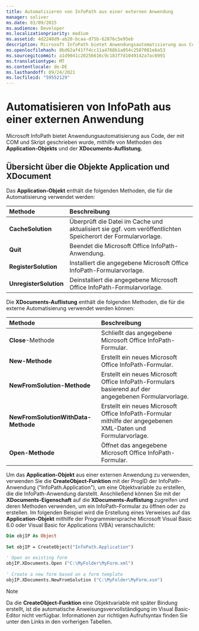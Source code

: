 ```yaml
---
title: Automatisieren von InfoPath aus einer externen Anwendung
manager: soliver
ms.date: 03/09/2015
ms.audience: Developer
ms.localizationpriority: medium
ms.assetid: 4d2248d9-ab20-bcaa-d75b-62876c5e95eb
description: Microsoft InfoPath bietet Anwendungsautomatisierung aus Code, der mit COM und Skript geschrieben wurde, mithilfe von Methoden des Application-Objekts und der XDocuments-Auflistung.
ms.openlocfilehash: 8bd62af41ff4cc11a4768b1a054c2587081e6a53
ms.sourcegitcommit: a1d9041c20256616c9c183f7d1049142a7ac6991
ms.translationtype: MT
ms.contentlocale: de-DE
ms.lasthandoff: 09/24/2021
ms.locfileid: "59552129"
---
```

# <a name="automating-infopath-from-an-external-application"></a>Automatisieren von InfoPath aus einer externen Anwendung

Microsoft InfoPath bietet Anwendungsautomatisierung aus Code, der mit COM und Skript geschrieben wurde, mithilfe von Methoden des **Application-Objekts** und der **XDocuments-Auflistung.** 
  
## <a name="overview-of-the-application-and-xdocument-objects"></a>Übersicht über die Objekte Application und XDocument

Das **Application-Objekt** enthält die folgenden Methoden, die für die Automatisierung verwendet werden: 
  
|**Methode**|**Beschreibung**|
|:-----|:-----|
|**CacheSolution** <br/> |Überprüft die Datei im Cache und aktualisiert sie ggf. vom veröffentlichten Speicherort der Formularvorlage.  <br/> |
|**Quit** <br/> |Beendet die Microsoft Office InfoPath-Anwendung.  <br/> |
|**RegisterSolution** <br/> |Installiert die angegebene Microsoft Office InfoPath-Formularvorlage.  <br/> |
|**UnregisterSolution** <br/> |Deinstalliert die angegebene Microsoft Office InfoPath-Formularvorlage.  <br/> |
   
Die **XDocuments-Auflistung** enthält die folgenden Methoden, die für die externe Automatisierung verwendet werden können: 
  
|**Methode**|**Beschreibung**|
|:-----|:-----|
|**Close**-Methode  <br/> |Schließt das angegebene Microsoft Office InfoPath-Formular.  <br/> |
|**New-Methode**  <br/> |Erstellt ein neues Microsoft Office InfoPath-Formular.  <br/> |
|**NewFromSolution-Methode**  <br/> |Erstellt ein neues Microsoft Office InfoPath-Formulars basierend auf der angegebenen Formularvorlage.  <br/> |
|**NewFromSolutionWithData-Methode**  <br/> |Erstellt ein neues Microsoft Office InfoPath-Formular mithilfe der angegebenen XML-Daten und Formularvorlage.  <br/> |
|**Open-Methode**  <br/> |Öffnet das angegebene Microsoft Office InfoPath-Formular.  <br/> |
   
Um das **Application-Objekt** aus einer externen Anwendung zu verwenden, verwenden Sie die **CreateObject-Funktion** mit der ProgID der InfoPath-Anwendung ("InfoPath.Application"), um eine Objektvariable zu erstellen, die die InfoPath-Anwendung darstellt. Anschließend können Sie mit der **XDocuments-Eigenschaft** auf die **XDocuments-Auflistung** zugreifen und deren Methoden verwenden, um ein InfoPath-Formular zu öffnen oder zu erstellen. Im folgenden Beispiel wird die Erstellung eines Verweises auf das **Application-Objekt** mithilfe der Programmiersprache Microsoft Visual Basic 6.0 oder Visual Basic for Applications (VBA) veranschaulicht: 
  
```vb
Dim objIP As Object 
 
Set objIP = CreateObject("InfoPath.Application") 
 
' Open an existing form 
objIP.XDocuments.Open ("C:\MyFolder\MyForm.xml") 
 
' Create a new form based on a form template 
objIP.XDocuments.NewFromSolution ("C:\MyFolder\MyForm.xsn") 

```

> [!NOTE]
> Da die **CreateObject-Funktion** eine Objektvariable mit später Bindung erstellt, ist die automatische Anweisungsvervollständigung im Visual Basic-Editor nicht verfügbar. Informationen zur richtigen Aufrufsyntax finden Sie unter den Links in den vorherigen Tabellen. 
  

